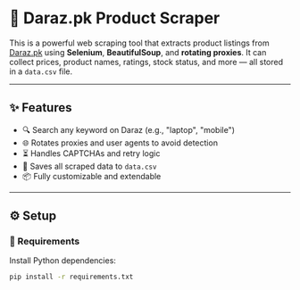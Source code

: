 # 🛒 Daraz.pk Product Scraper

This is a powerful web scraping tool that extracts product listings from [Daraz.pk](https://www.daraz.pk) using **Selenium**, **BeautifulSoup**, and **rotating proxies**. It can collect prices, product names, ratings, stock status, and more — all stored in a `data.csv` file.

---

## ✨ Features

- 🔍 Search any keyword on Daraz (e.g., "laptop", "mobile")
- 🌐 Rotates proxies and user agents to avoid detection
- ⏳ Handles CAPTCHAs and retry logic
- 📄 Saves all scraped data to `data.csv`
- 📦 Fully customizable and extendable

---

## ⚙️ Setup

### 🔧 Requirements

Install Python dependencies:

```bash
pip install -r requirements.txt
